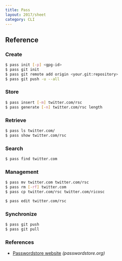```yaml
---
title: Pass
layout: 2017/sheet
category: CLI
---
```


## Reference

### Create

```bash
$ pass init [-p] <gpg-id>
$ pass git init
$ pass git remote add origin <your.git:repository>
$ pass git push -u --all
```

### Store

```bash
$ pass insert [-m] twitter.com/rsc
$ pass generate [-n] twitter.com/rsc length
```

### Retrieve

```bash
$ pass ls twitter.com/
$ pass show twitter.com/rsc
```

### Search

```bash
$ pass find twitter.com
```

### Management

```bash
$ pass mv twitter.com twitter.com/rsc
$ pass rm [-rf] twitter.com
$ pass cp twitter.com/rsc twitter.com/ricosc
```

```bash
$ pass edit twitter.com/rsc
```

### Synchronize

```bash
$ pass git push
$ pass git pull
```

### References

* [Passwordstore website](http://passwordstore.org) _(passwordstore.org)_
